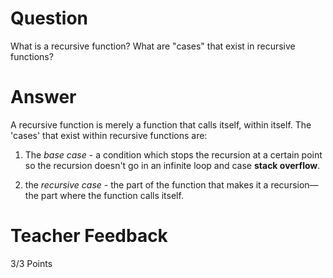 # Question

What is a recursive function? What are "cases" that exist in recursive functions?

# Answer
A recursive function is merely a function that calls itself, within itself. The 'cases' that exist within recursive functions are:

1. The _base case_ - a condition which stops the recursion at a certain point so the recursion doesn't go in an infinite loop and case __stack overflow__.

2. the _recursive case_ - the part of the function that makes it a recursion— the part where the function calls itself.

# Teacher Feedback

3/3 Points